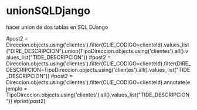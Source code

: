 # unionSQLDjango
hacer union de dos tablas en SQL  DJango


#post2 =  Direccion.objects.using('clientes').filter(CLIE_CODIGO=clienteId).values_list("DIRE_DESCRIPCION").union(TipoDireccion.objects.using('clientes').all().values_list("TIDE_DESCRIPCION"))
        #post2 =  Direccion.objects.using('clientes').filter(CLIE_CODIGO=clienteId).filter(DIRE_DESCRIPCION=TipoDireccion.objects.using('clientes').all().values_list("TIDE_DESCRIPCION"))
        #post2 =  Direccion.objects.using('clientes').filter(CLIE_CODIGO=clienteId).annotate(ejemplo = TipoDireccion.objects.using('clientes').all().values_list("TIDE_DESCRIPCION"))
        #print(post2)
